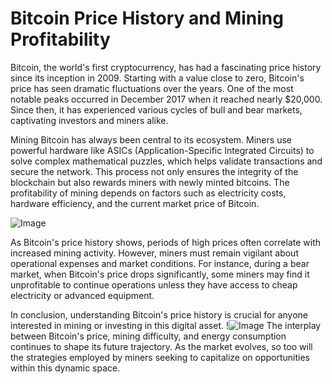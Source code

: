 # Bitcoin Price History and Mining Profitability

Bitcoin, the world's first cryptocurrency, has had a fascinating price history since its inception in 2009. Starting with a value close to zero, Bitcoin's price has seen dramatic fluctuations over the years. One of the most notable peaks occurred in December 2017 when it reached nearly $20,000. Since then, it has experienced various cycles of bull and bear markets, captivating investors and miners alike.

Mining Bitcoin has always been central to its ecosystem. Miners use powerful hardware like ASICs (Application-Specific Integrated Circuits) to solve complex mathematical puzzles, which helps validate transactions and secure the network. This process not only ensures the integrity of the blockchain but also rewards miners with newly minted bitcoins. The profitability of mining depends on factors such as electricity costs, hardware efficiency, and the current market price of Bitcoin.

![Image](https://github.com/user-attachments/assets/590b50a7-4459-4e76-8a31-559aed223621)

As Bitcoin's price history shows, periods of high prices often correlate with increased mining activity. However, miners must remain vigilant about operational expenses and market conditions. For instance, during a bear market, when Bitcoin's price drops significantly, some miners may find it unprofitable to continue operations unless they have access to cheap electricity or advanced equipment.

In conclusion, understanding Bitcoin's price history is crucial for anyone interested in mining or investing in this digital asset. !![Image](https://github.com/user-attachments/assets/590b50a7-4459-4e76-8a31-559aed223621) The interplay between Bitcoin's price, mining difficulty, and energy consumption continues to shape its future trajectory. As the market evolves, so too will the strategies employed by miners seeking to capitalize on opportunities within this dynamic space.